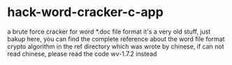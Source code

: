 # hack-word-cracker-c-app
a brute force cracker for word *.doc file format
it's a very old stuff, just bakup here, you can find the complete reference about the word file format crypto algorithm 
in the ref directory which was wrote by chinese, if can not read chinese, please read the code wv-1.7.2 instead
